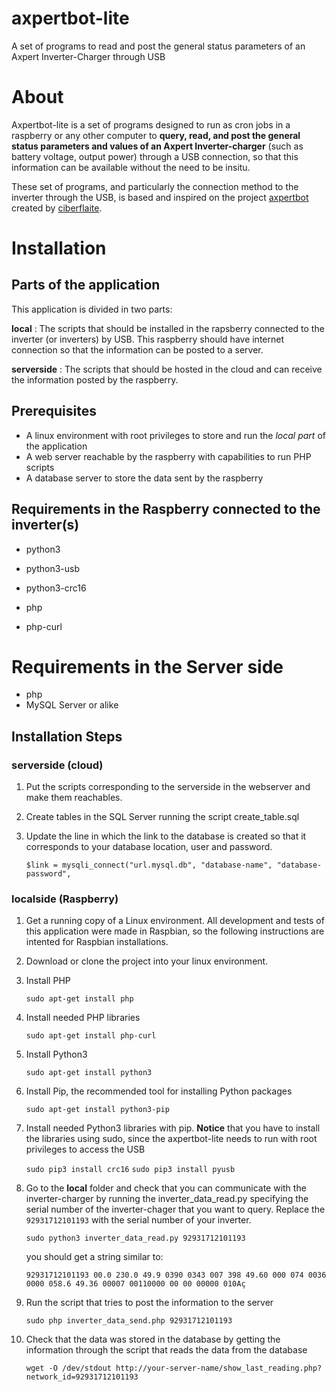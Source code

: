 # axpertbot-lite
A set of programs to read and post the general status parameters of an Axpert Inverter-Charger through USB

# About

Axpertbot-lite is a set of programs designed to run as cron jobs in a raspberry or any other computer to **query, read, and post the general status parameters and values of an Axpert Inverter-charger** (such as battery voltage,  output power) through a USB connection, so that this information can be available without the need to be insitu.

These set of programs, and particularly the connection method to the inverter through the USB, is based and inspired on the project [axpertbot](https://github.com/ciberflaite/axpertbot) created by [ciberflaite](https://github.com/ciberflaite).

# Installation

## Parts of the application

This application is divided in two parts:

**local** : The scripts that should be installed in the rapsberry connected to the inverter (or inverters) by USB. This raspberry should have internet connection so that the information can be posted to a server.

**serverside** : The scripts that should be hosted in the cloud and can receive the information posted by the raspberry.

## Prerequisites

* A linux environment with root privileges to store and run the _local part_ of the application
* A web server reachable by the raspberry with capabilities to run PHP scripts
* A database server to store the data sent by the raspberry

## Requirements in the Raspberry connected to the inverter(s)

* python3
* python3-usb
* python3-crc16

* php
* php-curl

# Requirements in the Server side

* php
* MySQL Server or alike

## Installation Steps

### serverside (cloud)

1. Put the scripts corresponding to the serverside in the webserver and make them reachables.

2. Create tables in the SQL Server running the script create_table.sql

3. Update the line in which the link to the database is created so that it corresponds to your database location, user and password.

    ```$link = mysqli_connect("url.mysql.db", "database-name", "database-password",```

### localside (Raspberry)

1. Get a running copy of a Linux environment. All development and tests of this application were made in Raspbian, so the following instructions are intented for Raspbian installations.

2. Download or clone the project into your linux environment.

3. Install PHP

    ```sudo apt-get install php```

4. Install needed PHP libraries

    ```sudo apt-get install php-curl```

3. Install Python3

    ```sudo apt-get install python3```

4. Install Pip, the recommended tool for installing Python packages

    ```sudo apt-get install python3-pip```

5. Install needed Python3 libraries with pip. **Notice** that you have to install the libraries using sudo, since the axpertbot-lite needs to run with root privileges to access the USB

    ```sudo pip3 install crc16```
    ```sudo pip3 install pyusb```

6. Go to the **local** folder and check that you can communicate with the inverter-charger by running the inverter_data_read.py specifying the serial number of the inverter-chager that you want to query. Replace the `92931712101193` with the serial number of your inverter.

    ```sudo python3 inverter_data_read.py 92931712101193```

    you should get a string similar to:

    ```92931712101193 00.0 230.0 49.9 0390 0343 007 398 49.60 000 074 0036 0000 058.6 49.36 00007 00110000 00 00 00000 010Aç```

7. Run the script that tries to post the information to the server

    ```sudo php inverter_data_send.php 92931712101193```

8. Check that the data was stored in the database by getting the information through the script that reads the data from the database

    ```wget -O /dev/stdout http://your-server-name/show_last_reading.php?network_id=92931712101193```


